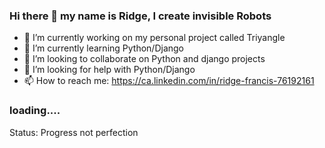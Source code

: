 ### Hi there 👋 my name is Ridge, I create invisible Robots

- 🔭 I’m currently working on my personal project called Triyangle
- 🌱 I’m currently learning Python/Django
- 👯 I’m looking to collaborate on Python and django projects
- 🤔 I’m looking for help with Python/Django
- 📫 How to reach me: https://ca.linkedin.com/in/ridge-francis-76192161

### loading.... 

Status: Progress not perfection
